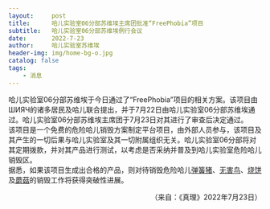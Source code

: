 ```yaml
---
layout:     post
title:      哈儿实验室06分部苏维埃主席团批准“FreePhobia”项目
subtitle:   哈儿实验室06分部苏维埃例行会议
date:       2022-7-23
author:     哈儿实验室苏维埃
header-img: img/home-bg-o.jpg
catalog: false
tags:
    - 消息
---
```


哈儿实验室06分部苏维埃于今日通过了“FreePhobia”项目的相关方案。该项目由ШИЯЧ的诸多居民及哈儿联合提出，并于7月22日由哈儿实验室06分部苏维埃通过。哈儿实验室06分部苏维埃主席团于7月23日对其进行了审查后决定通过。  
该项目是一个免费的危险哈儿销毁方案制定平台项目，由外部人员参与，该项目及其产生的一切后果与哈儿实验室及其一切附属组织无关。哈儿实验室06分部将对其定期拨款，并对其产品进行测试，以考虑是否采纳并普及到哈儿实验室危险哈儿销毁区。  
据悉，如果该项目生成出合格的产品，则对待销毁危险哈儿[弹簧猪](https://hssrgov.github.io/hluhd/index.html?haer=76)、[无害鸟](https://hssrgov.github.io/hluhd/index.html?haer=77)、[烧饼](https://hssrgov.github.io/hluhd/index.html?haer=79)及[蘑菇](https://hssrgov.github.io/hluhd/index.html?haer=80)的销毁工作将获得突破性进展。  
<div style="text-align: right">（来自：《真理》2022年7月23日）</div>